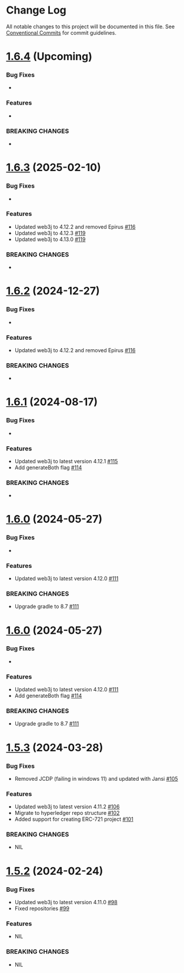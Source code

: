 # Change Log

All notable changes to this project will be documented in this file.
See [Conventional Commits](https://conventionalcommits.org) for commit guidelines.

# [1.6.4]() (Upcoming)

### Bug Fixes

*

### Features

* 

### BREAKING CHANGES

*


# [1.6.3](https://github.com/hyperledger-web3j/web3j-cli/releases/tag/v1.6.3) (2025-02-10)

### Bug Fixes

*

### Features

* Updated web3j to 4.12.2 and removed Epirus [#116](https://github.com/hyperledger/web3j-cli/pull/116)
* Updated web3j to 4.12.3 [#119](https://github.com/hyperledger/web3j-cli/pull/119)
* Updated web3j to 4.13.0 [#119](https://github.com/hyperledger/web3j-cli/pull/120)

### BREAKING CHANGES

*

# [1.6.2](https://github.com/hyperledger-web3j/web3j-cli/releases/tag/v1.6.2) (2024-12-27)

### Bug Fixes

*

### Features

* Updated web3j to 4.12.2 and removed Epirus [#116](https://github.com/hyperledger/web3j-cli/pull/116)

### BREAKING CHANGES

*

# [1.6.1](https://github.com/web3j/web3j-cli/releases/tag/v1.6.1) (2024-08-17)

### Bug Fixes

*

### Features

* Updated web3j to latest version 4.12.1 [#115](https://github.com/hyperledger/web3j-cli/pull/115)
* Add generateBoth flag [#114](https://github.com/hyperledger/web3j-cli/pull/114)

### BREAKING CHANGES

* 


# [1.6.0](https://github.com/web3j/web3j-cli/releases/tag/v1.6.0) (2024-05-27)

### Bug Fixes

*

### Features

* Updated web3j to latest version 4.12.0 [#111](https://github.com/hyperledger/web3j-cli/pull/111)

### BREAKING CHANGES

* Upgrade gradle to 8.7 [#111](https://github.com/hyperledger/web3j-cli/pull/111)

# [1.6.0](https://github.com/web3j/web3j-cli/releases/tag/v1.6.0) (2024-05-27)

### Bug Fixes

* 

### Features

* Updated web3j to latest version 4.12.0 [#111](https://github.com/hyperledger/web3j-cli/pull/111)
* Add generateBoth flag [#114](https://github.com/hyperledger/web3j-cli/pull/114)

### BREAKING CHANGES

* Upgrade gradle to 8.7 [#111](https://github.com/hyperledger/web3j-cli/pull/111)

# [1.5.3](https://github.com/web3j/web3j-cli/releases/tag/v1.5.3) (2024-03-28)

### Bug Fixes

* Removed JCDP (failing in windows 11) and updated with Jansi [#105](https://github.com/web3j/web3j-cli/pull/105)

### Features

* Updated web3j to latest version 4.11.2 [#106](https://github.com/web3j/web3j-cli/pull/106)
* Migrate to hyperledger repo structure [#102](https://github.com/web3j/web3j-cli/pull/102)
* Added support for creating ERC-721 project [#101](https://github.com/web3j/web3j-cli/pull/101)

### BREAKING CHANGES

* NIL

# [1.5.2](https://github.com/web3j/web3j-cli/releases/tag/v1.5.2) (2024-02-24)

### Bug Fixes

* Updated web3j to latest version 4.11.0 [#98](https://github.com/web3j/web3j-cli/pull/98)
* Fixed repositories  [#99](https://github.com/web3j/web3j-cli/pull/99)

### Features

* NIL

### BREAKING CHANGES

* NIL